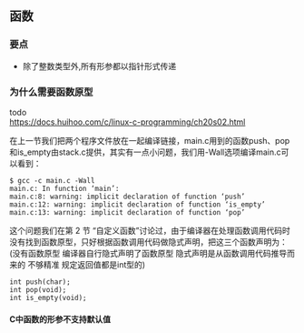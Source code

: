 ## 函数

### 要点

 - 除了整数类型外,所有形参都以指针形式传递
 

### 为什么需要函数原型

todo  
https://docs.huihoo.com/c/linux-c-programming/ch20s02.html

在上一节我们把两个程序文件放在一起编译链接，main.c用到的函数push、pop和is_empty由stack.c提供，其实有一点小问题，我们用-Wall选项编译main.c可以看到：

    $ gcc -c main.c -Wall
    main.c: In function ‘main’:
    main.c:8: warning: implicit declaration of function ‘push’
    main.c:12: warning: implicit declaration of function ‘is_empty’
    main.c:13: warning: implicit declaration of function ‘pop’
    
这个问题我们在第 2 节 “自定义函数”讨论过，由于编译器在处理函数调用代码时没有找到函数原型，只好根据函数调用代码做隐式声明，把这三个函数声明为：
(没有函数原型 编译器自行隐式声明了函数原型 隐式声明是从函数调用代码推导而来的 不够精准 规定返回值都是int型的)

    int push(char);
    int pop(void);
    int is_empty(void);

    
#### C中函数的形参不支持默认值